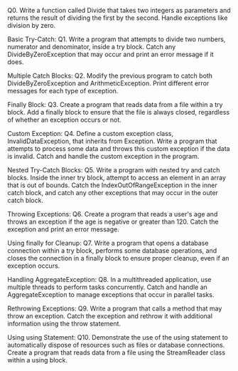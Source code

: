 Q0. Write a function called Divide that takes two integers as parameters and returns the result of dividing the first by the second. Handle exceptions like division by zero.

Basic Try-Catch:
Q1. Write a program that attempts to divide two numbers, numerator and denominator, inside a try block. Catch any DivideByZeroException that may occur and print an error message if it does.

Multiple Catch Blocks:
Q2. Modify the previous program to catch both DivideByZeroException and ArithmeticException. Print different error messages for each type of exception.

Finally Block:
Q3. Create a program that reads data from a file within a try block. Add a finally block to ensure that the file is always closed, regardless of whether an exception occurs or not.

Custom Exception:
Q4. Define a custom exception class, InvalidDataException, that inherits from Exception. Write a program that attempts to process some data and throws this custom exception if the data is invalid. Catch and handle the custom exception in the program.

Nested Try-Catch Blocks:
Q5. Write a program with nested try and catch blocks. Inside the inner try block, attempt to access an element in an array that is out of bounds. Catch the IndexOutOfRangeException in the inner catch block, and catch any other exceptions that may occur in the outer catch block.

Throwing Exceptions:
Q6. Create a program that reads a user's age and throws an exception if the age is negative or greater than 120. Catch the exception and print an error message.

Using finally for Cleanup:
Q7. Write a program that opens a database connection within a try block, performs some database operations, and closes the connection in a finally block to ensure proper cleanup, even if an exception occurs.

Handling AggregateException:
Q8. In a multithreaded application, use multiple threads to perform tasks concurrently. Catch and handle an AggregateException to manage exceptions that occur in parallel tasks.

Rethrowing Exceptions:
Q9. Write a program that calls a method that may throw an exception. Catch the exception and rethrow it with additional information using the throw statement.

Using using Statement:
Q10. Demonstrate the use of the using statement to automatically dispose of resources such as files or database connections. Create a program that reads data from a file using the StreamReader class within a using block.
